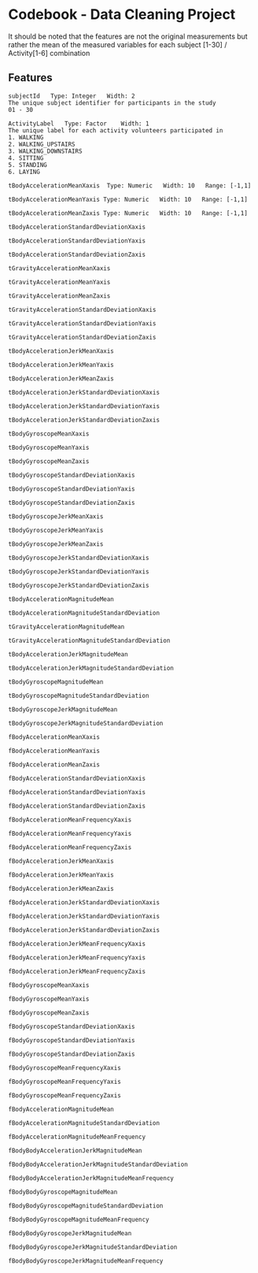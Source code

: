 Codebook - Data Cleaning Project
==================

It should be noted that the features are not the original measurements but rather the mean of the measured variables for each
subject [1-30] / Activity[1-6] combination

Features
-----

    subjectId   Type: Integer   Width: 2
    The unique subject identifier for participants in the study  
    01 - 30 

    ActivityLabel   Type: Factor    Width: 1
    The unique label for each activity volunteers participated in
    1. WALKING
    2. WALKING_UPSTAIRS
    3. WALKING_DOWNSTAIRS
    4. SITTING
    5. STANDING
    6. LAYING
    
    tBodyAccelerationMeanXaxis  Type: Numeric   Width: 10   Range: [-1,1]
    
    tBodyAccelerationMeanYaxis Type: Numeric   Width: 10   Range: [-1,1]
    
    tBodyAccelerationMeanZaxis Type: Numeric   Width: 10   Range: [-1,1]
    
    tBodyAccelerationStandardDeviationXaxis
    
    tBodyAccelerationStandardDeviationYaxis
    
    tBodyAccelerationStandardDeviationZaxis
    
    tGravityAccelerationMeanXaxis
    
    tGravityAccelerationMeanYaxis
    
    tGravityAccelerationMeanZaxis
    
    tGravityAccelerationStandardDeviationXaxis
    
    tGravityAccelerationStandardDeviationYaxis
    
    tGravityAccelerationStandardDeviationZaxis
    
    tBodyAccelerationJerkMeanXaxis
    
    tBodyAccelerationJerkMeanYaxis
    
    tBodyAccelerationJerkMeanZaxis
    
    tBodyAccelerationJerkStandardDeviationXaxis
    
    tBodyAccelerationJerkStandardDeviationYaxis
    
    tBodyAccelerationJerkStandardDeviationZaxis
    
    tBodyGyroscopeMeanXaxis
    
    tBodyGyroscopeMeanYaxis
    
    tBodyGyroscopeMeanZaxis
    
    tBodyGyroscopeStandardDeviationXaxis
    
    tBodyGyroscopeStandardDeviationYaxis
    
    tBodyGyroscopeStandardDeviationZaxis
    
    tBodyGyroscopeJerkMeanXaxis
    
    tBodyGyroscopeJerkMeanYaxis
    
    tBodyGyroscopeJerkMeanZaxis
    
    tBodyGyroscopeJerkStandardDeviationXaxis
    
    tBodyGyroscopeJerkStandardDeviationYaxis
    
    tBodyGyroscopeJerkStandardDeviationZaxis
    
    tBodyAccelerationMagnitudeMean
    
    tBodyAccelerationMagnitudeStandardDeviation
    
    tGravityAccelerationMagnitudeMean
    
    tGravityAccelerationMagnitudeStandardDeviation
    
    tBodyAccelerationJerkMagnitudeMean
    
    tBodyAccelerationJerkMagnitudeStandardDeviation
    
    tBodyGyroscopeMagnitudeMean
    
    tBodyGyroscopeMagnitudeStandardDeviation
    
    tBodyGyroscopeJerkMagnitudeMean
    
    tBodyGyroscopeJerkMagnitudeStandardDeviation
    
    fBodyAccelerationMeanXaxis
    
    fBodyAccelerationMeanYaxis
    
    fBodyAccelerationMeanZaxis
    
    fBodyAccelerationStandardDeviationXaxis
    
    fBodyAccelerationStandardDeviationYaxis
    
    fBodyAccelerationStandardDeviationZaxis
    
    fBodyAccelerationMeanFrequencyXaxis
    
    fBodyAccelerationMeanFrequencyYaxis
    
    fBodyAccelerationMeanFrequencyZaxis
    
    fBodyAccelerationJerkMeanXaxis
    
    fBodyAccelerationJerkMeanYaxis
    
    fBodyAccelerationJerkMeanZaxis
    
    fBodyAccelerationJerkStandardDeviationXaxis
    
    fBodyAccelerationJerkStandardDeviationYaxis
    
    fBodyAccelerationJerkStandardDeviationZaxis
    
    fBodyAccelerationJerkMeanFrequencyXaxis
    
    fBodyAccelerationJerkMeanFrequencyYaxis
    
    fBodyAccelerationJerkMeanFrequencyZaxis
    
    fBodyGyroscopeMeanXaxis
    
    fBodyGyroscopeMeanYaxis
    
    fBodyGyroscopeMeanZaxis
    
    fBodyGyroscopeStandardDeviationXaxis
    
    fBodyGyroscopeStandardDeviationYaxis
    
    fBodyGyroscopeStandardDeviationZaxis
    
    fBodyGyroscopeMeanFrequencyXaxis
    
    fBodyGyroscopeMeanFrequencyYaxis
    
    fBodyGyroscopeMeanFrequencyZaxis
    
    fBodyAccelerationMagnitudeMean
    
    fBodyAccelerationMagnitudeStandardDeviation
    
    fBodyAccelerationMagnitudeMeanFrequency
    
    fBodyBodyAccelerationJerkMagnitudeMean
    
    fBodyBodyAccelerationJerkMagnitudeStandardDeviation
    
    fBodyBodyAccelerationJerkMagnitudeMeanFrequency
    
    fBodyBodyGyroscopeMagnitudeMean
    
    fBodyBodyGyroscopeMagnitudeStandardDeviation
    
    fBodyBodyGyroscopeMagnitudeMeanFrequency
    
    fBodyBodyGyroscopeJerkMagnitudeMean
    
    fBodyBodyGyroscopeJerkMagnitudeStandardDeviation
    
    fBodyBodyGyroscopeJerkMagnitudeMeanFrequency
